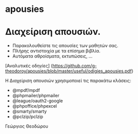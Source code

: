 # apousies

# Διαχείριση απουσιών.
- Παρακολουθείστε τις απουσίες των μαθητών σας. 
- Πλήρης αντιστοιχία με τα επίσημα βιβλία. 
- Αυτόματα αθροίσματα, εκτυπώσεις, ...

[Αναλυτικές οδηγίες] (https://github.com/g-theodoroy/apousies/blob/master/useful/odigies_apousies.pdf)

Η Διαχείριση απουσιών χρησιμοποιεί τις παρακάτω κλάσεις:
- @mpdf/mpdf
- @phpmailer/phpmailer
- @league/oauth2-google
- @phpoffice/phpexcel
- @smarty/smarty
- @pclzip/pclzip

Γεώργιος Θεοδώρου
